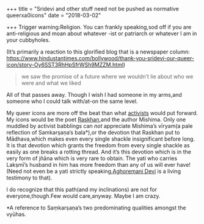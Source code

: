 +++
title = "Sridevi and other stuff need not be pushed as normative queerxa0icons"
date = "2018-03-02"

+++
Trigger warning:Religion. You can frankly speaking,sod off if you are
anti-religious and moan about whatever -ist or patriarch or whatever I
am in your cubbyholes.

(It’s primarily a reaction to this glorified blog that is a newspaper
column:
<https://www.hindustantimes.com/bollywood/thank-you-sridevi-our-queer-icon/story-Oy6SST3RhHpSfrWSh9MZZM.html>)

> we saw the promise of a future where we wouldn’t lie about who we were
> and what we liked

All of that passes away. Though I wish I had someone in my arms,and
someone who I could talk with/at-on the same level.

My queer icons are more off the beat than what
[activists](https://www.hindustantimes.com/bollywood/thank-you-sridevi-our-queer-icon/story-Oy6SST3RhHpSfrWSh9MZZM.html)
would put forward. My icons would be the poet
[Raskhan](https://bharatendu.com/2009/07/09/homosexual-bhakta/),and the
author Mishima. Only one muddled by activist babblings can *not*
appreciate Mishima’s vīryam(a pale reflection of Samkarṣaṇa’s bala\*),or
the devotion that Raskhan put to Mādhava,which makes even every single
shackle insignificant before long. It is that devotion which grants the
freedom from every single shackle as easily as one breaks a rotting
thread. And it’s this devotion which is in the very form of jñāna which
is very rare to obtain. The yati who carries Lakṣmī’s husband in him has
more freedom than any of us will ever have! (Need not even be a yati
strictly speaking,[Aghoremani
Devi](https://en.wikipedia.org/wiki/Gopaler_Ma) is a living testimony to
that).

I do recognize that this path(and my inclinations) are not for
everyone,though.Few would care,anyway. Maybe I am crazy.

\*A reference to Saṃkarṣaṇa’s two predominating qualities amongst the
vyūhas.
